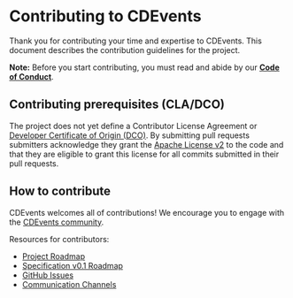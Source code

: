 # Contributing to CDEvents

Thank you for contributing your time and expertise to CDEvents. This document describes the contribution guidelines for the project.

**Note:** Before you start contributing, you must read and abide by our **[Code of Conduct](./CODE-OF-CONDUCT.md)**.

## Contributing prerequisites (CLA/DCO)

The project does not yet define a Contributor License Agreement or
[Developer Certificate of Origin (DCO)](https://wiki.linuxfoundation.org/dco).
By submitting pull requests submitters acknowledge they grant the
[Apache License v2](./LICENSE) to the code and that they are eligible to grant this license for all commits submitted in their pull requests.

## How to contribute

CDEvents welcomes all of contributions! We encourage you to engage with the
[CDEvents community](https://github.com/cdevents/spec/blob/main/README.md#community).

Resources for contributors:

* [Project Roadmap](https://github.com/cdevents/spec/blob/mainroadmap.md)
* [Specification v0.1 Roadmap](https://github.com/orgs/cdevents/projects/1/views/1)
* [GitHub Issues](https://github.com/cdevents/spec/issues)
* [Communication Channels](https://github.com/cdevents/spec/blob/main/README.md#community)

